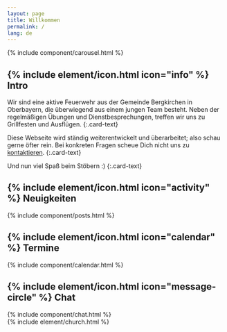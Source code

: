 ```yaml
---
layout: page
title: Willkommen
permalink: /
lang: de
---
```


<div class="row">
  <div class="col-md-6 col-lg-5">
    <div class="card">
{% include component/carousel.html %}
<div class="card-body" markdown="1">
<h2 class="card-title">{% include element/icon.html icon="info" %} Intro</h2>
Wir sind eine aktive Feuerwehr aus der Gemeinde Bergkirchen in Oberbayern, die überwiegend aus einem jungen Team besteht. Neben der regelmäßigen Übungen und Dienstbesprechungen, treffen wir uns zu Grillfesten und Ausflügen.
{:.card-text}

Diese Webseite wird ständig weiterentwickelt und überarbeitet; also schau gerne öfter rein. Bei konkreten Fragen scheue Dich nicht uns zu [kontaktieren](/kontakt/).
{:.card-text}

Und nun viel Spaß beim Stöbern :)
{:.card-text}
</div>
    </div>
  </div><!-- col-md-6 col-lg-5 -->
  <div class="col-md-6 col-lg-7">
    <div class="card h-100">
      <div class="card-body">
        <h2 class="card-title">{% include element/icon.html icon="activity" %} Neuigkeiten
        </h2>
{% include component/posts.html %}
      </div>
    </div>
  </div><!-- col-md-6 col-lg-7 -->
</div><!-- row -->
<div class="row top-buffer">
  <div class="col-lg-5">
    <div class="card">
      <div class="card-body">
        <h2 class="card-title">{% include element/icon.html icon="calendar" %} Termine
        </h2>
{% include component/calendar.html %}
      </div>
    </div>
  </div><!-- col-lg-5 -->
  <div class="col-lg-7 d-flex">
    <div class="card">
      <div class="card-body">
        <h2 class="card-title">{% include element/icon.html icon="message-circle" %} Chat
        </h2>
{% include component/chat.html %}
      </div>
    </div>
  </div><!-- col-lg-7 -->
</div><!-- row -->
{% include element/church.html %}
